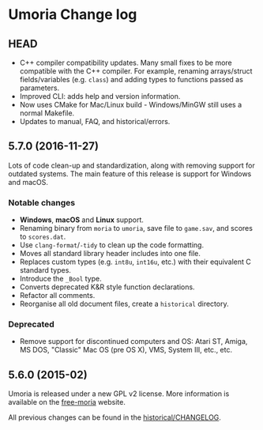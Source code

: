 # Umoria Change log

## HEAD

- C++ compiler compatibility updates. Many small fixes to be more compatible
  with the C++ compiler. For example, renaming arrays/struct fields/variables
  (e.g. `class`) and adding types to functions passed as parameters.
- Improved CLI: adds help and version information.
- Now uses CMake for Mac/Linux build - Windows/MinGW still uses a normal Makefile.
- Updates to manual, FAQ, and historical/errors.



## 5.7.0 (2016-11-27)

Lots of code clean-up and standardization, along with removing support for
outdated systems. The main feature of this release is support for Windows
and macOS.

### Notable changes

- **Windows**, **macOS** and **Linux** support.
- Renaming binary from `moria` to `umoria`, save file to `game.sav`,
  and scores to `scores.dat`.
- Use `clang-format`/`-tidy` to clean up the code formatting.
- Moves all standard library header includes into one file.
- Replaces custom types (e.g. `int8u`, `int16u`, etc.) with their equivalent
  C standard types.
- Introduce the `_Bool` type.
- Converts deprecated K&R style function declarations.
- Refactor all comments.
- Reorganise all old document files, create a `historical` directory.

### Deprecated

- Remove support for discontinued computers and OS: Atari ST, Amiga, MS DOS,
  "Classic" Mac OS (pre OS X), VMS, System III, etc., etc.



## 5.6.0 (2015-02)

Umoria is released under a new GPL v2 license. More information is available
on the [free-moria](http://free-moria.sourceforge.net/) website.

All previous changes can be found in the [historical/CHANGELOG](historical/CHANGELOG).